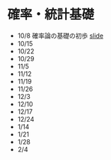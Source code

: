 # 確率・統計基礎


* 10/8 確率論の基礎の初歩 [slide](./slides/01_introduction.pdf)
* 10/15 
* 10/22 
* 10/29 
* 11/5 
* 11/12 
* 11/19 
* 11/26 
* 12/3 
* 12/10 
* 12/17 
* 12/24 
* 1/14 
* 1/21 
* 1/28 
* 2/4 
